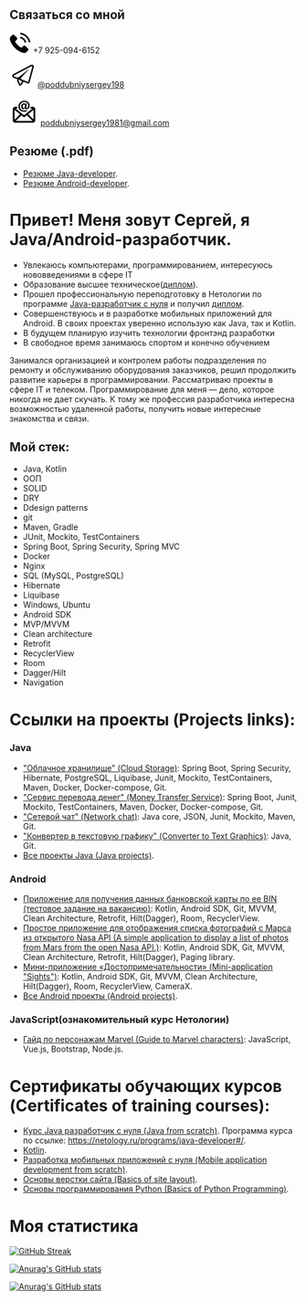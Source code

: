 ## Связаться со мной

![phone](./editable/icons/phone.jpg)
+7 925-094-6152

![telegram](./editable/icons/telegramm.jpg)
[@poddubniysergey198](https://t.me/poddubniysergey198)

![email](./editable/icons/email.jpg)
poddubniysergey1981@gmail.com

## Резюме (.pdf)

- [Резюме Java-developer](https://docs.google.com/document/d/1Iaf0rMyqGUqcwC-owbkLcPm1M5PDq73SbDducQeau_0/edit?usp=sharing).
- [Резюме Android-developer](https://docs.google.com/document/d/1L9RPMFuUoemYHxm_qlow48A33yT1LeITcnhBzhoR6Dg/edit?usp=sharing).

# Привет! Меня зовут Сергей, я Java/Android-разработчик.

- Увлекаюсь компьютерами, программированием, интересуюсь нововведениями в сфере IT
- Образование высшее техническое([диплом](./diplomas/BGSHA/Ingeneer/pdf/Diploma.pdf)).
- Прошел профессиональную переподготовку в Нетологии по программе [Java-разработчик с нуля](https://netology.ru/programs/java-developer#/) и получил [диплом](./diplomas/Netology/Java_developer/pdf/Diploma.pdf).
- Совершенствуюсь и в разработке мобильных приложений для Android. В своих проектах уверенно использую как Java, так и Kotlin.
- В будущем планирую изучить технологии фронтэнд разработки
- В свободное время занимаюсь спортом и конечно обучением

Занимался организацией и контролем работы подразделения по ремонту и обслуживанию оборудования заказчиков, решил продолжить развитие карьеры в программировании. Рассматриваю проекты в сфере IT и телеком.
Программирование для меня — дело, которое никогда не дает скучать. К тому же профессия разработчика интересна возможностью удаленной работы, получить новые интересные знакомства и связи.

## Мой стек:

- Java, Kotlin
- ООП
- SOLID
- DRY
- Ddesign patterns
- git
- Maven, Gradle
- JUnit, Mockito, TestContainers
- Spring Boot, Spring Security, Spring MVC
- Docker
- Nginx
- SQL (MySQL, PostgreSQL)
- Hibernate
- Liquibase
- Windows, Ubuntu
- Android SDK
- MVP/MVVM
- Clean architecture
- Retrofit
- RecyclerView
- Room
- Dagger/Hilt
- Navigation

# Ссылки на проекты (Projects links):

### Java

- ["Облачное хранилище" (Cloud Storage)](https://github.com/PoddubniySerg/StorageCloud.git): Spring Boot, Spring
  Security, Hibernate, PostgreSQL, Liquibase, Junit, Mockito, TestContainers, Maven, Docker, Docker-compose, Git.
- ["Сервис перевода денег" (Money Transfer Service)](https://github.com/PoddubniySerg/MoneyTransferApp.git): Spring
  Boot, Junit, Mockito, TestContainers, Maven, Docker, Docker-compose, Git.
- ["Сетевой чат" (Network chat)](https://github.com/PoddubniySerg/Networkchat.git): Java core, JSON, Junit, Mockito,
  Maven, Git.
- ["Конвертер в текстовую графику" (Converter to Text Graphics)](https://github.com/PoddubniySerg/Graphics_converter.git):
  Java, Git.
- [Все проекты Java (Java projects)](./tasks/java/README.md).

### Android

- [Приложение для получения данных банковской карты по ее BIN (тестовое задание на вакансию)](https://github.com/PoddubniySerg/BinListNetClient):
  Kotlin, Android SDK, Git, MVVM, Clean Architecture, Retrofit, Hilt(Dagger), Room, RecyclerView.
- [Простое приложение для отображения списка фотографий с Марса из открытого Nasa API (A simple application to display a list of photos from Mars from the open Nasa API.)](https://github.com/PoddubniySerg/MarsPhotosNasaAPI.git):
  Kotlin, Android SDK, Git, MVVM, Clean Architecture, Retrofit, Hilt(Dagger), Paging library.
- [Мини-приложение «Достопримечательности» (Mini-application "Sights")](https://github.com/PoddubniySerg/Attractions.git):
Kotlin, Android SDK, Git, MVVM, Clean Architecture, Hilt(Dagger), Room, RecyclerView, CameraX.
- [Все Android проекты (Android projects)](./tasks/android/README.md).

### JavaScript(ознакомительный курс Нетологии)

- [Гайд по персонажам Marvel (Guide to Marvel characters)](https://github.com/PoddubniySerg/Marvel-characters-history.git):
  JavaScript, Vue.js, Bootstrap, Node.js.

# Сертификаты обучающих курсов (Certificates of training courses):

- [Курс Java разработчик с нуля (Java from scratch)](./certificates/JavaFromScratch.pdf). Программа курса по ссылке: https://netology.ru/programs/java-developer#/.
- [Kotlin](./certificates/KotlinSkillBox.pdf).
- [Разработка мобильных приложений с нуля (Mobile application development from scratch)](./certificates/StartAndroidNetology.pdf).
- [Основы верстки сайта (Basics of site layout)](./certificates/HtmlAndCss.pdf).
- [Основы программирования Python (Basics of Python Programming)](./certificates/python.pdf).

# Моя статистика

[![GitHub Streak](https://streak-stats.demolab.com/?user=PoddubniySerg&theme=vision-friendly-dark&locale=ru&mode=weekly)](https://git.io/streak-stats)

[![Anurag's GitHub stats](https://github-readme-stats.vercel.app/api/top-langs/?username=PoddubniySerg&layout=compact&theme=vision-friendly-dark&locale=ru)](https://github.com/anuraghazra/github-readme-stats)

[![Anurag's GitHub stats](https://github-readme-stats.vercel.app/api?username=PoddubniySerg&show_icons=true&theme=vision-friendly-dark&locale=ru)](https://github.com/anuraghazra/github-readme-stats)
